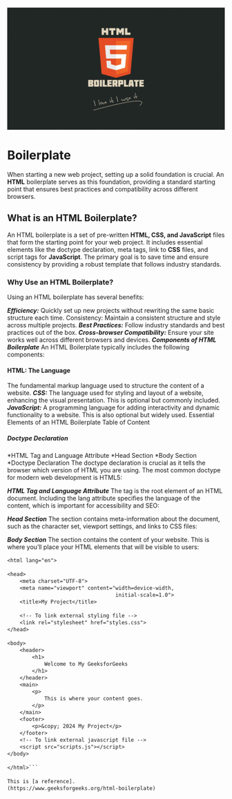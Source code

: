 ![alt text](image.png)

# Boilerplate

When starting a new web project, setting up a solid foundation is crucial. An **HTML** boilerplate serves as this foundation, providing a standard starting point that ensures best practices and compatibility across different browsers.

## What is an HTML Boilerplate?

An HTML boilerplate is a set of pre-written **HTML, CSS, and JavaScript** files that form the starting point for your web project. It includes essential elements like the doctype declaration, meta tags, link to **CSS** files, and script tags for **JavaScript**. The primary goal is to save time and ensure consistency by providing a robust template that follows industry standards.

### Why Use an HTML Boilerplate?
Using an HTML boilerplate has several benefits:

___Efficiency:___ Quickly set up new projects without rewriting the same basic structure each time.
Consistency: Maintain a consistent structure and style across multiple projects.
___Best Practices:___ Follow industry standards and best practices out of the box.
___Cross-browser Compatibility:___ Ensure your site works well across different browsers and devices.
___Components of HTML Boilerplate___
An HTML Boilerplate typically includes the following components:

#### HTML: The Language
 The fundamental markup language used to structure the content of a website.
___CSS:___ The language used for styling and layout of a website, enhancing the visual presentation. This is optional but commonly included.
___JavaScript:___ A programming language for adding interactivity and dynamic functionality to a website. This is also optional but widely used.
Essential Elements of an HTML Boilerplate
Table of Content

##### Doctype Declaration
*HTML Tag and Language Attribute
*Head Section
*Body Section
*Doctype Declaration
The doctype declaration is crucial as it tells the browser which version of HTML you are using. The most common doctype for modern web development is HTML5:

___HTML Tag and Language Attribute___
The <html> tag is the root element of an HTML document. Including the lang attribute specifies the language of the content, which is important for accessibility and SEO:

___Head Section___
The <head> section contains meta-information about the document, such as the character set, viewport settings, and links to CSS files:


___Body Section___
The <body> section contains the content of your website. This is where you’ll place your HTML elements that will be visible to users:

```<!DOCTYPE html>
<html lang="en">

<head>
    <meta charset="UTF-8">
    <meta name="viewport" content="width=device-width,
                                   initial-scale=1.0">
    <title>My Project</title>

    <!-- To link external styling file -->
    <link rel="stylesheet" href="styles.css">
</head>

<body>
    <header>
        <h1>
            Welcome to My GeeksforGeeks
        </h1>
    </header>
    <main>
        <p>
            This is where your content goes.
        </p>
    </main>
    <footer>
        <p>&copy; 2024 My Project</p>
    </footer>
    <!-- To link external javascript file -->
    <script src="scripts.js"></script>
</body>

</html>```

This is [a reference].
(https://www.geeksforgeeks.org/html-boilerplate)